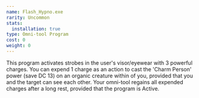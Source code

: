 ```yaml
---
name: Flash_Hypno.exe
rarity: Uncommon
stats:
  installation: true
type: Omni-tool Program
cost: 0
weight: 0
---
```

This program activates strobes in the user's visor/eyewear with 3 powerful charges. You can expend 1 charge as an
action to cast the 'Charm Person' power (save DC 13) on an organic creature within <me-distance length="30" /> of you, provided that you and the
target can see each other. Your omni-tool regains all expended charges after a long rest, provided that the program is
Active.
